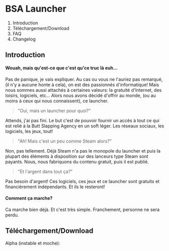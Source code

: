 # BSA Launcher

1. Introduction
2. Téléchargement/Download
3. FAQ
4. Changelog

## Introduction

  #### Wouah, mais qu'est-ce que c'est qu'ce truc là euh...
  Pas de panique, je vais expliquer.
  Au cas ou vous ne l'auriez pas remarqué, (il n'y a aucune honte à cela), on est des passionnés d'informatique!
  Mais nous sommes aussi attachés à certaines valeurs: la gratuité d'Internet, des loisirs, logiciels, etc...
  Alors nous avons décidé d'offrir au monde, (ou au moins à ceux qui nous connaissent), ce launcher.
  
  
  >"Oui, mais un launcher pour quoi?"
  
  
  Attends, j'ai pas fini. Le but c'est de pouvoir fournir un accès à tout ce qui est relié à la Butt Slapping Agency en un soft léger. Les réseaux sociaux, les logiciels, les jeux, tout!
  
  >"Ah! Mais c'est un peu comme Steam alors?"
  
  Non, pas tellement. Déjà Steam n'a pas le monopole du launcher et puis la plupart des éléments à disposition sur des lanceurs type Steam sont payants. Nous, nous fabriquons du contenu gratuit, puis il est publié.
  
  >"Et l'argent dans tout ça?"
  
  Pas besoin d'argent! Ces logiciels, ces jeux et ce launcher sont gratuits et financièrement indépendants. Et ils le resteront!
  #### Comment ça marche?
  
  Ca marche bien déjà. Et c'est très simple. Franchement, personne ne sera perdu.
  
  ## Téléchargement/Download
  
  Alpha (instable et moche): 
  
  
